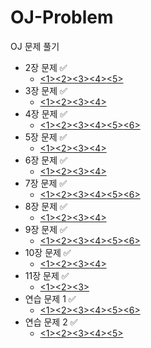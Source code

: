# OJ-Problem
OJ 문제 풀기

+ 2장 문제 ✅️
  + [<1>](https://github.com/hoeyoon/OJ-Problem/blob/master/chapter%202/N1.c)[<2>](https://github.com/hoeyoon/OJ-Problem/blob/master/chapter%202/N2.c)[<3>](https://github.com/hoeyoon/OJ-Problem/blob/master/chapter%202/N3.c)[<4>](https://github.com/hoeyoon/OJ-Problem/blob/master/chapter%202/N4.c)[<5>](https://github.com/hoeyoon/OJ-Problem/blob/master/chapter%202/N5.c)
+ 3장 문제 ✅️
  + [<1>](https://github.com/hoeyoon/OJ-Problem/blob/master/chapter%203/N1.c)[<2>](https://github.com/hoeyoon/OJ-Problem/blob/master/chapter%203/N2.c)[<3>](https://github.com/hoeyoon/OJ-Problem/blob/master/chapter%203/N3.c)[<4>](https://github.com/hoeyoon/OJ-Problem/blob/master/chapter%203/N4.c)
+ 4장 문제 ✅️
  + [<1>](https://github.com/hoeyoon/OJ-Problem/blob/master/chapter%204/N1.c)[<2>](https://github.com/hoeyoon/OJ-Problem/blob/master/chapter%204/N2.c)[<3>](https://github.com/hoeyoon/OJ-Problem/blob/master/chapter%204/N3.c)[<4>](https://github.com/hoeyoon/OJ-Problem/blob/master/chapter%204/N4.c)[<5>](https://github.com/hoeyoon/OJ-Problem/blob/master/chapter%204/N5.c)[<6>](https://github.com/hoeyoon/OJ-Problem/blob/master/chapter%204/N6.c)
+ 5장 문제 ✅️
  + [<1>](https://github.com/hoeyoon/OJ-Problem/blob/master/chapter%205/N1.c)[<2>](https://github.com/hoeyoon/OJ-Problem/blob/master/chapter%205/N2.c)[<3>](https://github.com/hoeyoon/OJ-Problem/blob/master/chapter%205/N3.c)[<4>](https://github.com/hoeyoon/OJ-Problem/blob/master/chapter%205/N4.c)
+ 6장 문제 ✅️
  + [<1>](https://github.com/hoeyoon/OJ-Problem/blob/master/chapter%206/N1.c)[<2>](https://github.com/hoeyoon/OJ-Problem/blob/master/chapter%206/N2.c)[<3>](https://github.com/hoeyoon/OJ-Problem/blob/master/chapter%206/N3.c)[<4>](https://github.com/hoeyoon/OJ-Problem/blob/master/chapter%206/N4.c)
+ 7장 문제 ✅️
  + [<1>](https://github.com/hoeyoon/OJ-Problem/blob/master/chapter%207/N1.c)[<2>](https://github.com/hoeyoon/OJ-Problem/blob/master/chapter%207/N2.c)[<3>](https://github.com/hoeyoon/OJ-Problem/blob/master/chapter%207/N3.c)[<4>](https://github.com/hoeyoon/OJ-Problem/blob/master/chapter%207/N4.c)[<5>](https://github.com/hoeyoon/OJ-Problem/blob/master/chapter%207/N5.c)[<6>](https://github.com/hoeyoon/OJ-Problem/blob/master/chapter%207/N6.c)
+ 8장 문제 ✅️
  + [<1>](https://github.com/hoeyoon/OJ-Problem/blob/master/chapter%208/N1.c)[<2>](https://github.com/hoeyoon/OJ-Problem/blob/master/chapter%208/N2.c)[<3>](https://github.com/hoeyoon/OJ-Problem/blob/master/chapter%208/N3.c)[<4>](https://github.com/hoeyoon/OJ-Problem/blob/master/chapter%208/N4.c)
+ 9장 문제 ✅️
  + [<1>](https://github.com/hoeyoon/OJ-Problem/blob/master/chapter%209/N1.c)[<2>](https://github.com/hoeyoon/OJ-Problem/blob/master/chapter%209/N2.c)[<3>](https://github.com/hoeyoon/OJ-Problem/blob/master/chapter%209/N3.c)[<4>](https://github.com/hoeyoon/OJ-Problem/blob/master/chapter%209/N4.c)[<5>](https://github.com/hoeyoon/OJ-Problem/blob/master/chapter%209/N5.c)[<6>](https://github.com/hoeyoon/OJ-Problem/blob/master/chapter%209/N6.c)
+ 10장 문제 ✅️
  + [<1>](https://github.com/hoeyoon/OJ-Problem/blob/master/chapter%2010/N1.c)[<2>](https://github.com/hoeyoon/OJ-Problem/blob/master/chapter%2010/N2.c)[<3>](https://github.com/hoeyoon/OJ-Problem/blob/master/chapter%2010/N3.c)[<4>](https://github.com/hoeyoon/OJ-Problem/blob/master/chapter%2010/N4.c)
+ 11장 문제 ✅️
  + [<1>](https://github.com/hoeyoon/OJ-Problem/blob/master/chapter%2011/N1.c)[<2>](https://github.com/hoeyoon/OJ-Problem/blob/master/chapter%2011/N2.c)[<3>](https://github.com/hoeyoon/OJ-Problem/blob/master/chapter%2011/N3.c)
+ 연습 문제 1 ✅️
  + [<1>](https://github.com/hoeyoon/OJ-Problem/blob/master/Practice%201/N1.c)[<2>](https://github.com/hoeyoon/OJ-Problem/blob/master/Practice%201/N2.c)[<3>](https://github.com/hoeyoon/OJ-Problem/blob/master/Practice%201/N3.c)[<4>](https://github.com/hoeyoon/OJ-Problem/blob/master/Practice%201/N4.c)[<5>](https://github.com/hoeyoon/OJ-Problem/blob/master/Practice%201/N5.c)[<6>](https://github.com/hoeyoon/OJ-Problem/blob/master/Practice%201/N6.c)
+ 연습 문제 2 ✅️
  + [<1>](https://github.com/hoeyoon/OJ-Problem/blob/master/Practice%202/N1.c)[<2>](https://github.com/hoeyoon/OJ-Problem/blob/master/Practice%202/N2.c)[<3>](https://github.com/hoeyoon/OJ-Problem/blob/master/Practice%202/N3.c)[<4>](https://github.com/hoeyoon/OJ-Problem/blob/master/Practice%202/N4.c)[<5>](https://github.com/hoeyoon/OJ-Problem/blob/master/Practice%202/N5.c)
